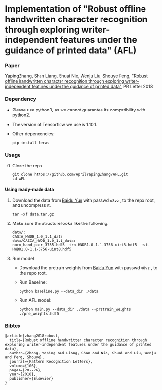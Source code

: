 # Implementation of "Robust offline handwritten character recognition through exploring writer-independent features under the guidance of printed data" (AFL)

### Paper

YapingZhang, Shan Liang, Shuai Nie, Wenju Liu, Shouye Peng, ["Robust offline handwritten character recognition through exploring writer-independent features under the guidance of printed data"](https://www.sciencedirect.com/science/article/pii/S0167865518300412?via%3Dihub), PR Letter 2018

### Dependency

* Please use python3, as we cannot guarantee its compatibility with python2.
* The version of Tensorflow we use is 1.10.1.
* Other depencencies:

    ```
    pip install keras
    ```

### Usage
0. Clone the repo.

    ```shell
    git clone https://github.com/AprilYapingZhang/AFL.git
    cd AFL
    ```

#### Using ready-made data

1. Download the data from  [Baidu Yun](https://pan.baidu.com/s/15A6SL7JFIQaozUIEhtekxQ) with passwd `u8vz` , to the repo root, and uncompress it.

    ```shell
    tar -xf data.tar.gz
    ```

2. Make sure the structure looks like the following:

    ```shell
    data/:
    CASIA_HWDB_1.0_1.1_data
    data/CASIA_HWDB_1.0_1.1_data:
    norm_hand_pair_3755.hdf5  trn-HWDB1.0-1.1-3756-uint8.hdf5  tst-HWDB1.0-1.1-3756-uint8.hdf5

    ```

3. Run model
    * Download the pretrain weights from  [Baidu Yun](https://pan.baidu.com/s/15A6SL7JFIQaozUIEhtekxQ) with passwd `u8vz` , to the repo root.
        
    * Run Baseline:

        ```shell
        python baseline.py --data_dir ./data
        ```

    * Run AFL model:

        ```shell 
        python main.py --data_dir ./data --pretrain_weights ./pre_weights.hdf5
        ```


### Bibtex
```
@article{zhang2018robust,
  title={Robust offline handwritten character recognition through exploring writer-independent features under the guidance of printed data},
  author={Zhang, Yaping and Liang, Shan and Nie, Shuai and Liu, Wenju and Peng, Shouye},
  journal={Pattern Recognition Letters},
  volume={106},
  pages={20--26},
  year={2018},
  publisher={Elsevier}
}
```
